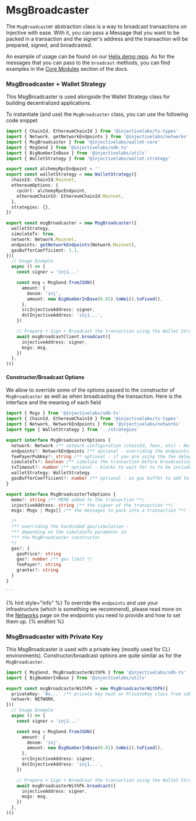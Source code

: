 # MsgBroadcaster

The `MsgBroadcast`er abstraction class is a way to broadcast transactions on Injective with ease. With it, you can pass a Message that you want to be packed in a transaction and the signer's address and the transaction will be prepared, signed, and broadcasted.

An example of usage can be found on our [Helix demo repo](https://github.com/InjectiveLabs/injective-helix-demo). As for the messages that you can pass to the `broadcast` methods, you can find examples in the [Core Modules](../core-modules-and-examples/core-modules.md) section of the docs.

### MsgBroadcaster + Wallet Strategy

This MsgBroadcaster is used alongside the Wallet Strategy class for building decentralized applications.&#x20;

To instantiate (and use) the `MsgBroadcaster` class, you can use the following code snippet

```ts
import { ChainId, EthereumChainId } from '@injectivelabs/ts-types'
import { Network, getNetworkEndpoints } from '@injectivelabs/networks'
import { MsgBroadcaster } from '@injectivelabs/wallet-core'
import { MsgSend } from '@injectivelabs/sdk-ts'
import { BigNumberInBase } from '@injectivelabs/utils'
import { WalletStrategy } from '@injectivelabs/wallet-strategy'

export const alchemyRpcEndpoint = ''
export const walletStrategy = new WalletStrategy({
  chainId: ChainId.Mainnet,
  ethereumOptions: {
    rpcUrl: alchemyRpcEndpoint,
    ethereumChainId: EthereumChainId.Mainnet,
  },
  strategies: {},
})

export const msgBroadcaster = new MsgBroadcaster({
  walletStrategy,
  simulateTx: true,
  network: Network.Mainnet,
  endpoints: getNetworkEndpoints(Network.Mainnet),
  gasBufferCoefficient: 1.1,
})(
  // Usage Example
  async () => {
    const signer = 'inj1...'

    const msg = MsgSend.fromJSON({
      amount: {
        denom: 'inj',
        amount: new BigNumberInBase(0.01).toWei().toFixed(),
      },
      srcInjectiveAddress: signer,
      dstInjectiveAddress: 'inj1...',
    })

    // Prepare + Sign + Broadcast the transaction using the Wallet Strategy
    await msgBroadcastClient.broadcast({
      injectiveAddress: signer,
      msgs: msg,
    })
  },
)()
```

#### Constructor/Broadcast Options

We allow to override some of the options passed to the constructor of `MsgBroadcaster` as well as when broadcasting the transaction. Here is the interface and the meaning of each field

````typescript
import { Msgs } from '@injectivelabs/sdk-ts'
import { ChainId, EthereumChainId } from '@injectivelabs/ts-types'
import { Network, NetworkEndpoints } from '@injectivelabs/networks'
import type { WalletStrategy } from '../strategies'

export interface MsgBroadcasterOptions {
  network: Network /** network configuration (chainId, fees, etc) - Network.MainnetSentry for mainnet or  Network.TestnetSentry for testnet */
  endpoints?: NetworkEndpoints /** optional - overriding the endpoints taken from the `network` param **/
  feePayerPubKey?: string /** optional - if you are using the fee delegation service, you can set the fee payer so you don't do an extra query to the Web3Gateway */
  simulateTx?: boolean /** simulate the transaction before broadcasting + get gas fees needed for the transaction */
  txTimeout?: number /** optional - blocks to wait for tx to be included in a block **/
  walletStrategy: WalletStrategy
  gasBufferCoefficient?: number /** optional - as gas buffer to add to the simulated/hardcoded gas to ensure the transaction is included in a block */
}

export interface MsgBroadcasterTxOptions {
  memo?: string /** MEMO added to the transaction **/
  injectiveAddress: string /** the signer of the transaction **/
  msgs: Msgs | Msgs[] /** the messages to pack into a transaction **/

  /*
  *** overriding the hardcoded gas/simulation -
  *** depending on the simulateTx parameter in
  *** the MsgBroadcaster constructor
  */
  gas?: {
    gasPrice?: string
    gas?: number /** gas limit */
    feePayer?: string
    granter?: string
  }
}

```
````

{% hint style="info" %}
To override the `endpoints` and use your infrastructure (which is something we recommend), please read more on the [Networks](../getting-started/application-concepts/networks.md) page on the endpoints you need to provide and how to set them up.&#x20;
{% endhint %}

### MsgBroadcaster with Private Key

This MsgBroadcaster is used with a private key (mostly used for CLI environments). Constructor/broadcast options are quite similar as for the `MsgBroadcaster`.

```ts
import { MsgSend, MsgBroadcasterWithPk } from '@injectivelabs/sdk-ts'
import { BigNumberInBase } from '@injectivelabs/utils'

export const msgBroadcasterWithPk = new MsgBroadcasterWithPk({
  privateKey: `0x...` /** private key hash or PrivateKey class from sdk-ts */,
  network: NETWORK,
})(
  // Usage Example
  async () => {
    const signer = 'inj1...'

    const msg = MsgSend.fromJSON({
      amount: {
        denom: 'inj',
        amount: new BigNumberInBase(0.01).toWei().toFixed(),
      },
      srcInjectiveAddress: signer,
      dstInjectiveAddress: 'inj1...',
    })

    // Prepare + Sign + Broadcast the transaction using the Wallet Strategy
    await msgBroadcasterWithPk.broadcast({
      injectiveAddress: signer,
      msgs: msg,
    })
  },
)()
```
